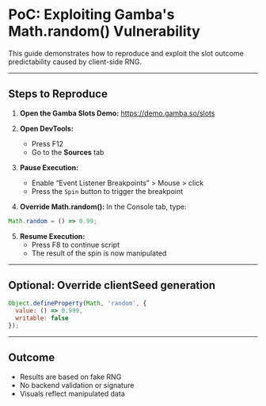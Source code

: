 #  PoC: Exploiting Gamba's Math.random() Vulnerability

This guide demonstrates how to reproduce and exploit the slot outcome predictability caused by client-side RNG.

---

##  Steps to Reproduce

1. **Open the Gamba Slots Demo:**
   https://demo.gamba.so/slots

2. **Open DevTools:**
   - Press F12
   - Go to the **Sources** tab

3. **Pause Execution:**
   - Enable “Event Listener Breakpoints” > Mouse > click
   - Press the `Spin` button to trigger the breakpoint

4. **Override Math.random():**
   In the Console tab, type:

```js
Math.random = () => 0.99;
```

5. **Resume Execution:**
   - Press F8 to continue script
   - The result of the spin is now manipulated

---

##  Optional: Override clientSeed generation

```js
Object.defineProperty(Math, 'random', {
  value: () => 0.999,
  writable: false
});
```

---

##  Outcome

- Results are based on fake RNG
- No backend validation or signature
- Visuals reflect manipulated data
